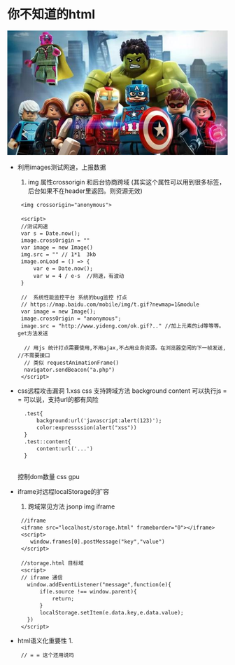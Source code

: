# 你不知道的html
  ![banner](https://github.com/Danielhard/step-by-step/blob/master/images/iron.jpg)
+ 利用images测试网速，上报数据

  1. img 属性crossorigin 和后台协商跨域 
   (其实这个属性可以用到很多标签，后台如果不在header里返回。则资源无效)
  ```
   <img crossorigin="anonymous">

   <script>
   //测试网速
   var s = Date.now();
   image.crossOrigin = ""
   var image = new Image()
   img.src = "" // 1*1  3kb
   image.onLoad = () => {
       var e = Date.now();
       var w = 4 / e-s  //网速，有波动
   }

   //  系统性能监控平台 系统的bug监控 打点
   // https://map.baidu.com/mobile/img/t.gif?newmap=1&module
   var image = new Image();
   image.crossOrigin = "anonymous";
   image.src = "http://www.yideng.com/ok.gif?.." //加上元素的id等等等。get方法发送
  
    // 用js 统计打点需要使用,不用ajax,不占用业务资源。在浏览器空闲的下一帧发送, //不需要接口
    // 类似 requestAnimationFrame()
    navigator.sendBeacon("a.php")
   </script>
  ```








+ css远程攻击漏洞
  1.xss
    css 支持跨域方法  background content 可以执行js = = 可以说，支持url的都有风险
    ```
      .test{
          background:url('javascript:alert(123)'); 
          color:expressssion(alert("xss"))
      }
      .test::content{
          content:url('...')
      }
      
    ```
    控制dom数量 css gpu


+ iframe对远程localStorage的扩容

  1. 跨域常见方法 jsonp img iframe
   ```
    //iframe
    <iframe src="localhost/storage.html" frameborder="0"></iframe>
    <script>
       window.frames[0].postMessage("key","value")
    </script>

    //storage.html 目标域
    <script>
    // iframe 通信 
      window.addEventListener("message",function(e){
          if(e.source !== window.parent){
              return;
          }
          localStorage.setItem(e.data.key,e.data.value);
      })
    </script>

   ``` 



+ html语义化重要性
  1. 
  ```
   // = = 这个还用说吗
  ```

